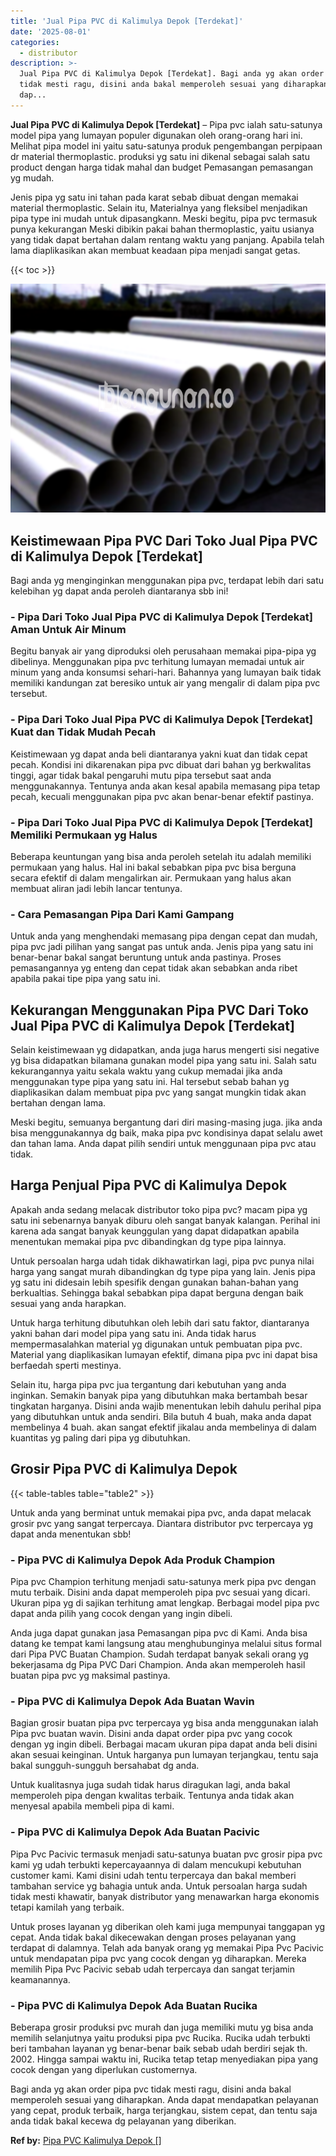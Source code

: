 ```yaml
---
title: 'Jual Pipa PVC di Kalimulya Depok [Terdekat]'
date: '2025-08-01'
categories:
  - distributor
description: >-
  Jual Pipa PVC di Kalimulya Depok [Terdekat]. Bagi anda yg akan order pipa pvc
  tidak mesti ragu, disini anda bakal memperoleh sesuai yang diharapkan. Anda
  dap...
---
```


**Jual Pipa PVC di Kalimulya Depok \[Terdekat\]** – Pipa pvc ialah satu-satunya model pipa yang lumayan populer digunakan oleh orang-orang hari ini. Melihat pipa model ini yaitu satu-satunya produk pengembangan perpipaan dr material thermoplastic. produksi yg satu ini dikenal sebagai salah satu product dengan harga tidak mahal dan budget Pemasangan pemasangan yg mudah.

Jenis pipa yg satu ini tahan pada karat sebab dibuat dengan memakai material thermoplastic. Selain itu, Materialnya yang fleksibel menjadikan pipa type ini mudah untuk dipasangkann. Meski begitu, pipa pvc termasuk punya kekurangan Meski dibikin pakai bahan thermoplastic, yaitu usianya yang tidak dapat bertahan dalam rentang waktu yang panjang. Apabila telah lama diaplikasikan akan membuat keadaan pipa menjadi sangat getas.

{{< toc >}}

![Jual Pipa PVC di Kalimulya Depok [Terdekat]](/images/jaul-pipa-pvc-06.png)

## Keistimewaan Pipa PVC Dari Toko Jual Pipa PVC di Kalimulya Depok \[Terdekat\]

Bagi anda yg menginginkan menggunakan pipa pvc, terdapat lebih dari satu kelebihan yg dapat anda peroleh diantaranya sbb ini!

### \- Pipa Dari Toko Jual Pipa PVC di Kalimulya Depok \[Terdekat\] Aman Untuk Air Minum

Begitu banyak air yang diproduksi oleh perusahaan memakai pipa-pipa yg dibelinya. Menggunakan pipa pvc terhitung lumayan memadai untuk air minum yang anda konsumsi sehari-hari. Bahannya yang lumayan baik tidak memiliki kandungan zat beresiko untuk air yang mengalir di dalam pipa pvc tersebut.

### \- Pipa Dari Toko Jual Pipa PVC di Kalimulya Depok \[Terdekat\] Kuat dan Tidak Mudah Pecah

Keistimewaan yg dapat anda beli diantaranya yakni kuat dan tidak cepat pecah. Kondisi ini dikarenakan pipa pvc dibuat dari bahan yg berkwalitas tinggi, agar tidak bakal pengaruhi mutu pipa tersebut saat anda menggunakannya. Tentunya anda akan kesal apabila memasang pipa tetap pecah, kecuali menggunakan pipa pvc akan benar-benar efektif pastinya.

### \- Pipa Dari Toko Jual Pipa PVC di Kalimulya Depok \[Terdekat\] Memiliki Permukaan yg Halus

Beberapa keuntungan yang bisa anda peroleh setelah itu adalah memiliki permukaan yang halus. Hal ini bakal sebabkan pipa pvc bisa berguna secara efektif di dalam mengalirkan air. Permukaan yang halus akan membuat aliran jadi lebih lancar tentunya.

### \- Cara Pemasangan Pipa Dari Kami Gampang

Untuk anda yang menghendaki memasang pipa dengan cepat dan mudah, pipa pvc jadi pilihan yang sangat pas untuk anda. Jenis pipa yang satu ini benar-benar bakal sangat beruntung untuk anda pastinya. Proses pemasangannya yg enteng dan cepat tidak akan sebabkan anda ribet apabila pakai tipe pipa yang satu ini.

## Kekurangan Menggunakan Pipa PVC Dari Toko Jual Pipa PVC di Kalimulya Depok \[Terdekat\]

Selain keistimewaan yg didapatkan, anda juga harus mengerti sisi negative yg bisa didapatkan bilamana gunakan model pipa yang satu ini. Salah satu kekurangannya yaitu sekala waktu yang cukup memadai jika anda menggunakan type pipa yang satu ini. Hal tersebut sebab bahan yg diaplikasikan dalam membuat pipa pvc yang sangat mungkin tidak akan bertahan dengan lama.

Meski begitu, semuanya bergantung dari diri masing-masing juga. jika anda bisa menggunakannya dg baik, maka pipa pvc kondisinya dapat selalu awet dan tahan lama. Anda dapat pilih sendiri untuk menggunaan pipa pvc atau tidak.

## Harga Penjual Pipa PVC di Kalimulya Depok

Apakah anda sedang melacak distributor toko pipa pvc? macam pipa yg satu ini sebenarnya banyak diburu oleh sangat banyak kalangan. Perihal ini karena ada sangat banyak keunggulan yang dapat didapatkan apabila menentukan memakai pipa pvc dibandingkan dg type pipa lainnya.

Untuk persoalan harga udah tidak dikhawatirkan lagi, pipa pvc punya nilai harga yang sangat murah dibandingkan dg type pipa yang lain. Jenis pipa yg satu ini didesain lebih spesifik dengan gunakan bahan-bahan yang berkualtias. Sehingga bakal sebabkan pipa dapat berguna dengan baik sesuai yang anda harapkan.

Untuk harga terhitung dibutuhkan oleh lebih dari satu faktor, diantaranya yakni bahan dari model pipa yang satu ini. Anda tidak harus mempermasalahkan material yg digunakan untuk pembuatan pipa pvc. Material yang diaplikasikan lumayan efektif, dimana pipa pvc ini dapat bisa berfaedah sperti mestinya.

Selain itu, harga pipa pvc jua tergantung dari kebutuhan yang anda inginkan. Semakin banyak pipa yang dibutuhkan maka bertambah besar tingkatan harganya. Disini anda wajib menentukan lebih dahulu perihal pipa yang dibutuhkan untuk anda sendiri. Bila butuh 4 buah, maka anda dapat membelinya 4 buah. akan sangat efektif jikalau anda membelinya di dalam kuantitas yg paling dari pipa yg dibutuhkan.

## Grosir Pipa PVC di Kalimulya Depok

{{< table-tables table="table2" >}}

Untuk anda yang berminat untuk memakai pipa pvc, anda dapat melacak grosir pvc yang sangat terpercaya. Diantara distributor pvc terpercaya yg dapat anda menentukan sbb!

### \- Pipa PVC di Kalimulya Depok Ada Produk Champion

Pipa pvc Champion terhitung menjadi satu-satunya merk pipa pvc dengan mutu terbaik. Disini anda dapat memperoleh pipa pvc sesuai yang dicari. Ukuran pipa yg di sajikan terhitung amat lengkap. Berbagai model pipa pvc dapat anda pilih yang cocok dengan yang ingin dibeli.

Anda juga dapat gunakan jasa Pemasangan pipa pvc di Kami. Anda bisa datang ke tempat kami langsung atau menghubunginya melalui situs formal dari Pipa PVC Buatan Champion. Sudah terdapat banyak sekali orang yg bekerjasama dg Pipa PVC Dari Champion. Anda akan memperoleh hasil buatan pipa pvc yg maksimal pastinya.

### \- Pipa PVC di Kalimulya Depok Ada Buatan Wavin

Bagian grosir buatan pipa pvc terpercaya yg bisa anda menggunakan ialah Pipa pvc buatan wavin. Disini anda dapat order pipa pvc yang cocok dengan yg ingin dibeli. Berbagai macam ukuran pipa dapat anda beli disini akan sesuai keinginan. Untuk harganya pun lumayan terjangkau, tentu saja bakal sungguh-sungguh bersahabat dg anda.

Untuk kualitasnya juga sudah tidak harus diragukan lagi, anda bakal memperoleh pipa dengan kwalitas terbaik. Tentunya anda tidak akan menyesal apabila membeli pipa di kami.

### \- Pipa PVC di Kalimulya Depok Ada Buatan Pacivic

Pipa Pvc Pacivic termasuk menjadi satu-satunya buatan pvc grosir pipa pvc kami yg udah terbukti kepercayaannya di dalam mencukupi kebutuhan customer kami. Kami disini udah tentu terpercaya dan bakal memberi tambahan service yg bahagia untuk anda. Untuk persoalan harga sudah tidak mesti khawatir, banyak distributor yang menawarkan harga ekonomis tetapi kamilah yang terbaik.

Untuk proses layanan yg diberikan oleh kami juga mempunyai tanggapan yg cepat. Anda tidak bakal dikecewakan dengan proses pelayanan yang terdapat di dalamnya. Telah ada banyak orang yg memakai Pipa Pvc Pacivic untuk mendapatan pipa pvc yang cocok dengan yg diharapkan. Mereka memilih Pipa Pvc Pacivic sebab udah terpercaya dan sangat terjamin keamanannya.

### \- Pipa PVC di Kalimulya Depok Ada Buatan Rucika

Beberapa grosir produksi pvc murah dan juga memiliki mutu yg bisa anda memilih selanjutnya yaitu produksi pipa pvc Rucika. Rucika udah terbukti beri tambahan layanan yg benar-benar baik sebab udah berdiri sejak th. 2002. Hingga sampai waktu ini, Rucika tetap tetap menyediakan pipa yang cocok dengan yang diperlukan customernya.

Bagi anda yg akan order pipa pvc tidak mesti ragu, disini anda bakal memperoleh sesuai yang diharapkan. Anda dapat mendapatkan pelayanan yang cepat, produk terbaik, harga terjangkau, sistem cepat, dan tentu saja anda tidak bakal kecewa dg pelayanan yang diberikan.

**Ref by:** [Pipa PVC Kalimulya Depok []](https://id.wikipedia.org/wiki/Pipa)
